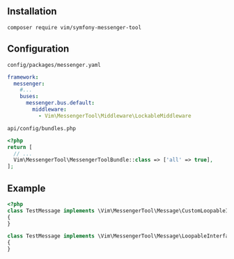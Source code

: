 ## Installation

```shell
composer require vim/symfony-messenger-tool
```

## Configuration

`config/packages/messenger.yaml`
```yaml
framework:
  messenger:
    #...
    buses:
      messenger.bus.default:
        middleware:
          - Vim\MessengerTool\Middleware\LockableMiddleware
```

`api/config/bundles.php`
```PHP
<?php
return [
  // ...
  Vim\MessengerTool\MessengerToolBundle::class => ['all' => true],
];
```

## Example

```PHP
<?php
class TestMessage implements \Vim\MessengerTool\Message\CustomLoopableInterface, \Vim\MessengerTool\Message\LockableInterface
{
}

class TestMessage implements \Vim\MessengerTool\Message\LoopableInterface, \Vim\MessengerTool\Message\LockableInterface
{
}
```
